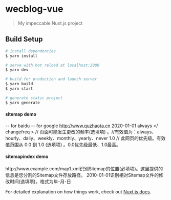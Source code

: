 # wecblog-vue

> My impeccable Nuxt.js project

## Build Setup

``` bash
# install dependencies
$ yarn install

# serve with hot reload at localhost:3000
$ yarn dev

# build for production and launch server
$ yarn build
$ yarn start

# generate static project
$ yarn generate
```

#### sitemap demo
<?xml version="1.0" encoding="UTF-8"?>
  <urlset>  -- for baidu
  <urlset xmlns="http://www.google.com/schemas/sitemap/0.84">  -- for google
    <url>
      <loc>http://www.quzhaota.cn</loc>
      <lastmod>2020-01-01</lastmod>
      <changefreq> always </ changefreq > // 页面可能发生更改的频率(选填项) 。//有效值为：always、hourly、daily、weekly、monthly、yearly、never
      <priority>1.0</priority >  // 此网页的优先级。有效值范围从 0.0 到 1.0 (选填项) 。0.0优先级最低、1.0最高。
    </url>
  </urlset>

#### sitemapindex demo
<sitemapindex>
  <sitemap>
    <loc>http://www.example.com/map1.xml</loc>识别Sitemap的位置(必填项)。这里提供的信息是您分割的Sitemap文件存放路径。
    <lastmod>2010-01-01</lastmod>识别相对Sitemap文件的修改时间(选填项)。格式为<lastmod>年-月-日</lastmod>
  </sitemap>
</sitemapindex>

For detailed explanation on how things work, check out [Nuxt.js docs](https://nuxtjs.org).
